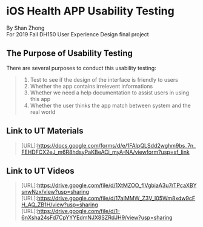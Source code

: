 iOS Health APP Usability Testing
============================
By Shan Zhong <br>
For 2019 Fall DH150 User Experience Design final project <br>

## The Purpose of Usability Testing

There are several purposes to conduct this usability testing:<br>
> 1) Test to see if the design of the interface is friendly to users <br>
> 2) Whether the app contains irrelevent informations <br>
> 3) Whether we need a help documentation to assist users in using this app <br>
> 4) Whether the user thinks the app match between system and the real world <br>

## Link to UT Materials
>[URL]:https://docs.google.com/forms/d/e/1FAIpQLSdd2wghm9bs_7n_FEHDFCX2eJ_m6R8hdsyPaKBeACi_myA-NA/viewform?usp=sf_link <br>

## Link to UT Videos
>[URL]:https://drive.google.com/file/d/1XtMZOO_flVgbiaA3u7rTPcaXBYsnwNzx/view?usp=sharing <br>
>[URL]:https://drive.google.com/file/d/17aIMMW_Z3V_I05Wm8xdw9cFH_AQ_ZB1H/view?usp=sharing <br>
>[URL]:https://drive.google.com/file/d/1-6nXsha24sFd7CpYYYEdmNJX8SZRdJH9/view?usp=sharing <br>
